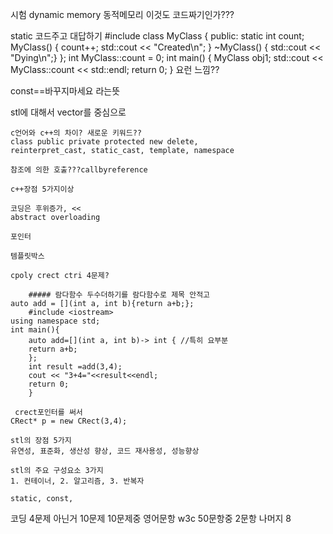 시험
dynamic memory 동적메모리
이것도 코드짜기인가???

static 코드주고 대답하기
#include <iostream>
class MyClass {
public:
    static int count;
    MyClass() {
        count++;
        std::cout << "Created\n";
    }
    ~MyClass() { std::cout << "Dying\n";}
};
int MyClass::count = 0;
int main() {
    MyClass obj1;
    std::cout << MyClass::count << std::endl;
    return 0;
}
요런 느낌??

const==바꾸지마세요 라는뜻

stl에 대해서 vector를 중심으로

```
c언어와 c++의 차이? 새로운 키워드??
class public private protected new delete,
reinterpret_cast, static_cast, template, namespace
```
	
```
참조에 의한 호출???callbyreference
```
	
```
c++장점 5가지이상
```

```
코딩은 후위증가, <<
abstract overloading
```
```
포인터
```
```
템플릿박스
```
	
```
cpoly crect ctri 4문제?
``` 

```
	##### 람다함수 두수더하기를 람다함수로 제목 안적고 
auto add = [](int a, int b){return a+b;};
    #include <iostream>
using namespace std;
int main(){
	auto add=[](int a, int b)-> int { //특히 요부분
	return a+b;
	};
	int result =add(3,4);
	cout << "3+4="<<result<<endl;
	return 0;
	}
```

```
 crect포인터를 써서
CRect* p = new CRect(3,4);
```
	
```
stl의 장점 5가지
유연성, 표준화, 생산성 향상, 코드 재사용성, 성능향상
```
	
```
stl의 주요 구성요소 3가지
1. 컨테이너, 2. 알고리즘, 3. 반복자
```
```
static, const, 
```
코딩 4문제
아닌거 10문제
10문제중 영어문항 w3c 50문항중 2문항
나머지 8
